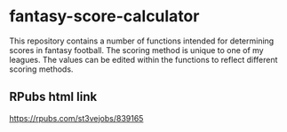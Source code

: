 # fantasy-score-calculator

This repository contains a number of functions intended for determining scores in fantasy football. The scoring method is unique to one of my leagues.
The values can be edited within the functions to reflect different scoring methods. 

## RPubs html link

https://rpubs.com/st3vejobs/839165
